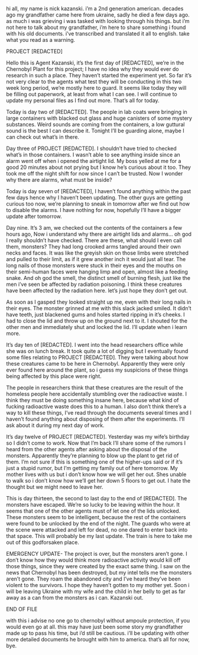 hi all, my name is nick kazanski. i’m a 2nd generation american. decades ago my grandfather came here from ukraine, sadly he died a few days ago. as much i was grieving i was tasked with looking through his things. but i’m not here to talk about my grandfather, i’m here to share something i found with his old documents. i’ve transcribed and translated it all to english. take what you read as a warning.


PROJECT [REDACTED]

Hello this is Agent Kazanski, it’s the first day of [REDACTED], we’re in the Chernobyl Plant for this project; I have no idea why they would ever do research in such a place. They haven’t started the experiment yet. So far it’s not very clear to the agents what test they will be conducting in this two week long period, we’re mostly here to guard. It seems like today they will be filling out paperwork, at least from what I can see. I will continue to update my personal files as I find out more. That’s all for today.

Today is day two of [REDACTED]. The people in lab coats were bringing in large containers with blacked out glass and huge canisters of some mystery substances. Weird sounds are coming from the containers, a low guttural sound is the best I can describe it. Tonight I’ll be guarding alone, maybe I can check out what’s in there. 

Day three of PROJECT [REDACTED]. I shouldn’t have tried to checked what’s in those containers. I wasn’t able to see anything inside since an alarm went off when i opened the airtight lid. My boss yelled at me for a good 20 minutes about not prying but I know he’s curious about it too. They took me off the night shift for now since I can’t be trusted. Now I wonder why there are alarms, what must be inside?

Today is day seven of [REDACTED], I haven’t found anything within the past few days hence why I haven’t been updating. The other guys are getting curious too now, we’re planning to sneak in tomorrow after we find out how to disable the alarms. I have nothing for now, hopefully I’ll have a bigger update after tomorrow.

Day nine. It’s 3 am, we checked out the contents of the containers a few hours ago, Now i understand why there are airtight lids and alarms… oh god I really shouldn’t have checked. 
There are these, what should I even call them, monsters? They had long crooked arms tangled around their own necks and faces. It was like the greyish skin on those limbs were stretched and pulled to their limit, as if it grew another inch it would just all tear. The long nails of those monsters were stuck in their eyes and the mouths on their semi-human faces were hanging limp and open, almost like a feeding snake. And oh god the smell, the distinct smell of burning flesh, just like the men i’ve seen be affected by radiation poisoning. I think these creatures have been affected by the radiation here. let’s just hope they don’t get out. 

As soon as I gasped they looked straight up me, even with their long nails in their eyes. The monster grinned at me with this slack jacked smiled. It didn’t have teeth, just blackened gums and holes started ripping in it’s cheeks. I had to close the lid and throw up on the ground next to it. I shouted for the other men and immediately shut and locked the lid. I’ll update when i learn more. 

It’s day ten of [REDACTED]. I went into the head researchers office while she was on lunch break. It took quite a lot of digging but I eventually found some files relating to PROJECT [REDACTED]. 
They were talking about how these creatures came to be here in Chernobyl. Apparently they were only ever found here around the plant, so i guess my suspicions of these things being affected by this place were right. 

The people in researchers think that these creatures are the result of the homeless people here accidentally stumbling over the radioactive waste. I think they must be doing something insane here, because what kind of fucking radioactive waste does this to a human. I also don’t think there’s a way to kill these things, I’ve read through the documents several times and I haven’t found anything about disposing of them after the experiments. I’ll ask about it during my next day of work. 

It’s day twelve of PROJECT [REDACTED]. Yesterday was my wife’s birthday so I didn’t come to work. Now that I’m back I’ll share some of the rumors I heard from the other agents after asking about the disposal of the monsters. Apparently they’re planning to blow up the plant to get rid of them. I’m not sure if this is something one of the higher-ups said or if it’s just a stupid rumor, but I’m getting my family out of here tomorrow. My mother lives with us but i don’t know how we will get her out. Shes unable to walk so i don’t know how we’ll get her down 5 floors to get out. I hate the thought but we might need to leave her.

This is day thirteen, the second to last day to the end of [REDACTED]. The monsters have escaped. We’re so lucky to be leaving within the hour. It seems that one of the other agents must of let one of the lids unlocked. These monsters seem to be intelligent, because the rest of the containers were found to be unlocked by the end of the night. The guards who were at the scene were attacked and left for dead, no one dared to enter back into that space. This will probably be my last update. The train is here to take me out of this godforsaken place. 

EMERGENCY UPDATE- The project is over, but the monsters aren’t gone. I don’t know how they would think more radioactive activity would kill off those things, since they were created by the exact same thing. I saw on the news that Chernobyl has been destroyed, but my intel tells me the monsters aren’t gone. They roam the abandoned city and I’ve heard they’ve been violent to the survivors. I hope they haven’t gotten to my mother yet. 
Soon i will be leaving Ukraine with my wife and the child in her belly to get as far away as a can from the monsters as i can. 
Kazanski out. 

END OF FILE

with this i advise no one go to chernobyl without ampoule protection, if you would even go at all. 
this may have just been some story my grandfather made up to pass his time, but i’d still be cautious. 
i’ll be updating with other more detailed documents he brought with him to america. that’s all for now, bye.